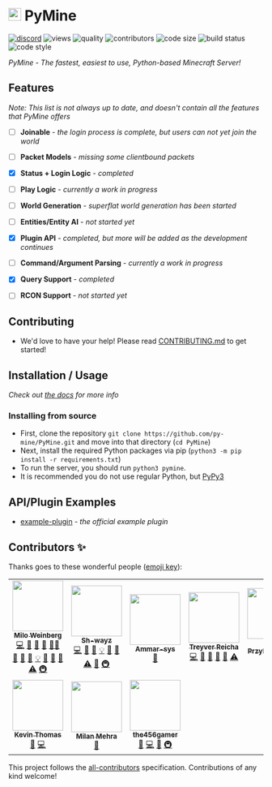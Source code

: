 # <img src="https://i.imgur.com/hXiemtm.png" height=25> PyMine
[![discord](https://img.shields.io/discord/789623993547227147.svg?label=&logo=discord&logoColor=ffffff&color=7389D8&labelColor=6A7EC2)](https://discord.gg/eeyEcwR9EM)
![views](https://api.ghprofile.me/view?username=py-mine/PyMine&color=0FAE6E&style=flat&label=views)
![quality](https://www.codefactor.io/repository/github/py-mine/pymine/badge)
![contributors](https://img.shields.io/badge/dynamic/json?color=0FAE6E&label=contributors&query=contributors.length&url=https%3A%2F%2Fraw.githubusercontent.com%2Fpy-mine%2FPyMine%2Fmain%2F.all-contributorsrc)
![code size](https://img.shields.io/github/languages/code-size/py-mine/PyMine?color=0FAE6E)
![build status](https://img.shields.io/github/workflow/status/py-mine/PyMine/Python%20App?color=0FAE6E)
![code style](https://img.shields.io/badge/code%20style-black-000000.svg)


*PyMine - The fastest, easiest to use, Python-based Minecraft Server!*


## Features
*Note: This list is not always up to date, and doesn't contain all the features that PyMine offers*
- [ ] **Joinable** - *the login process is complete, but users can not yet join the world*
- [ ] **Packet Models** - *missing some clientbound packets*
- [x] **Status + Login Logic** - *completed*
- [ ] **Play Logic** - *currently a work in progress*
- [ ] **World Generation** - *superflat world generation has been started*
- [ ] **Entities/Entity AI** - *not started yet*
- [x] **Plugin API** - *completed, but more will be added as the development continues*
- [ ] **Command/Argument Parsing** - *currently a work in progress*
- [x] **Query Support** - *completed*
- [ ] **RCON Support** - *not started yet*


## Contributing
- We'd love to have your help! Please read [CONTRIBUTING.md](https://github.com/py-mine/PyMine/blob/main/CONTRIBUTING.md) to get started!


## Installation / Usage
*Check out [the docs](https://pymine.readthedocs.io/) for more info*
### Installing from source
- First, clone the repository `git clone https://github.com/py-mine/PyMine.git` and move into that directory (`cd PyMine`)
- Next, install the required Python packages via pip (`python3 -m pip install -r requirements.txt`)
- To run the server, you should run `python3 pymine`.
- It is recommended you do not use regular Python, but [PyPy3](https://www.pypy.org/)


## API/Plugin Examples
- [example-plugin](https://github.com/py-mine/example-plugin) - *the official example plugin*


## Contributors ✨
Thanks goes to these wonderful people ([emoji key](https://allcontributors.org/docs/en/emoji-key)):

<!-- ALL-CONTRIBUTORS-LIST:START - Do not remove or modify this section -->
<!-- prettier-ignore-start -->
<!-- markdownlint-disable -->
<table>
  <tr>
    <td align="center"><a href="https://iapetus11.me"><img src="https://avatars.githubusercontent.com/u/38477514?v=4?s=100" width="100px;" alt=""/><br /><sub><b>Milo Weinberg</b></sub></a><br /><a href="https://github.com/py-mine/PyMine/commits?author=Iapetus-11" title="Code">💻</a> <a href="#design-Iapetus-11" title="Design">🎨</a> <a href="#plugin-Iapetus-11" title="Plugin/utility libraries">🔌</a> <a href="#data-Iapetus-11" title="Data">🔣</a> <a href="#mentoring-Iapetus-11" title="Mentoring">🧑‍🏫</a> <a href="https://github.com/py-mine/PyMine/commits?author=Iapetus-11" title="Documentation">📖</a> <a href="#question-Iapetus-11" title="Answering Questions">💬</a> <a href="https://github.com/py-mine/PyMine/issues?q=author%3AIapetus-11" title="Bug reports">🐛</a> <a href="#example-Iapetus-11" title="Examples">💡</a> <a href="#ideas-Iapetus-11" title="Ideas, Planning, & Feedback">🤔</a> <a href="#projectManagement-Iapetus-11" title="Project Management">📆</a> <a href="https://github.com/py-mine/PyMine/pulls?q=is%3Apr+reviewed-by%3AIapetus-11" title="Reviewed Pull Requests">👀</a> <a href="https://github.com/py-mine/PyMine/commits?author=Iapetus-11" title="Tests">⚠️</a> <a href="#infra-Iapetus-11" title="Infrastructure (Hosting, Build-Tools, etc)">🚇</a></td>
    <td align="center"><a href="https://github.com/Sh-wayz"><img src="https://avatars.githubusercontent.com/u/67710582?v=4?s=100" width="100px;" alt=""/><br /><sub><b>Sh-wayz</b></sub></a><br /><a href="https://github.com/py-mine/PyMine/commits?author=Sh-wayz" title="Code">💻</a> <a href="https://github.com/py-mine/PyMine/issues?q=author%3ASh-wayz" title="Bug reports">🐛</a> <a href="https://github.com/py-mine/PyMine/commits?author=Sh-wayz" title="Documentation">📖</a> <a href="#example-Sh-wayz" title="Examples">💡</a> <a href="#question-Sh-wayz" title="Answering Questions">💬</a> <a href="https://github.com/py-mine/PyMine/pulls?q=is%3Apr+reviewed-by%3ASh-wayz" title="Reviewed Pull Requests">👀</a> <a href="https://github.com/py-mine/PyMine/commits?author=Sh-wayz" title="Tests">⚠️</a> <a href="#projectManagement-Sh-wayz" title="Project Management">📆</a> <a href="#infra-Sh-wayz" title="Infrastructure (Hosting, Build-Tools, etc)">🚇</a></td>
    <td align="center"><a href="https://github.com/Ammar-sys"><img src="https://avatars.githubusercontent.com/u/69536330?v=4?s=100" width="100px;" alt=""/><br /><sub><b>Ammar-sys</b></sub></a><br /><a href="https://github.com/py-mine/PyMine/commits?author=Ammar-sys" title="Documentation">📖</a></td>
    <td align="center"><a href="https://github.com/emerald73"><img src="https://avatars.githubusercontent.com/u/70043252?v=4?s=100" width="100px;" alt=""/><br /><sub><b>Treyver Reicha</b></sub></a><br /><a href="https://github.com/py-mine/PyMine/commits?author=emerald73" title="Code">💻</a> <a href="https://github.com/py-mine/PyMine/pulls?q=is%3Apr+reviewed-by%3Aemerald73" title="Reviewed Pull Requests">👀</a> <a href="#ideas-emerald73" title="Ideas, Planning, & Feedback">🤔</a> <a href="https://github.com/py-mine/PyMine/issues?q=author%3Aemerald73" title="Bug reports">🐛</a> <a href="#projectManagement-emerald73" title="Project Management">📆</a> <a href="https://github.com/py-mine/PyMine/commits?author=emerald73" title="Tests">⚠️</a></td>
    <td align="center"><a href="https://github.com/itsmewulf"><img src="https://avatars.githubusercontent.com/u/63970738?v=4?s=100" width="100px;" alt=""/><br /><sub><b>Paul Przybyszewski</b></sub></a><br /><a href="https://github.com/py-mine/PyMine/commits?author=itsmewulf" title="Code">💻</a></td>
    <td align="center"><a href="https://github.com/ashwinvin"><img src="https://avatars.githubusercontent.com/u/38067089?v=4?s=100" width="100px;" alt=""/><br /><sub><b>Ashwin Vinod</b></sub></a><br /><a href="#ideas-ashwinvin" title="Ideas, Planning, & Feedback">🤔</a> <a href="https://github.com/py-mine/PyMine/commits?author=ashwinvin" title="Code">💻</a> <a href="https://github.com/py-mine/PyMine/commits?author=ashwinvin" title="Documentation">📖</a></td>
    <td align="center"><a href="https://sofi.codes"><img src="https://avatars.githubusercontent.com/u/20756843?v=4?s=100" width="100px;" alt=""/><br /><sub><b>imSofi</b></sub></a><br /><a href="https://github.com/py-mine/PyMine/issues?q=author%3Aimsofi" title="Bug reports">🐛</a></td>
  </tr>
  <tr>
    <td align="center"><a href="https://kevinthomas.codes/"><img src="https://avatars.githubusercontent.com/u/46242684?v=4?s=100" width="100px;" alt=""/><br /><sub><b>Kevin Thomas</b></sub></a><br /><a href="#ideas-TrustedMercury" title="Ideas, Planning, & Feedback">🤔</a> <a href="https://github.com/py-mine/PyMine/commits?author=TrustedMercury" title="Code">💻</a></td>
    <td align="center"><a href="https://milanm.tk"><img src="https://avatars.githubusercontent.com/u/29466935?v=4?s=100" width="100px;" alt=""/><br /><sub><b>Milan Mehra</b></sub></a><br /><a href="#ideas-milanmdev" title="Ideas, Planning, & Feedback">🤔</a></td>
    <td align="center"><a href="https://github.com/the456gamer"><img src="https://avatars.githubusercontent.com/u/42748092?v=4?s=100" width="100px;" alt=""/><br /><sub><b>the456gamer</b></sub></a><br /><a href="#ideas-the456gamer" title="Ideas, Planning, & Feedback">🤔</a> <a href="https://github.com/py-mine/PyMine/commits?author=the456gamer" title="Code">💻</a> <a href="https://github.com/py-mine/PyMine/issues?q=author%3Athe456gamer" title="Bug reports">🐛</a> <a href="#infra-the456gamer" title="Infrastructure (Hosting, Build-Tools, etc)">🚇</a></td>
  </tr>
</table>

<!-- markdownlint-restore -->
<!-- prettier-ignore-end -->

<!-- ALL-CONTRIBUTORS-LIST:END -->

This project follows the [all-contributors](https://github.com/all-contributors/all-contributors) specification. Contributions of any kind welcome!

